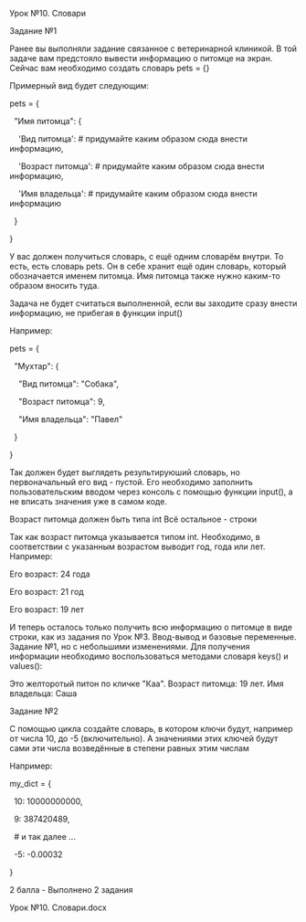 Урок №10. Словари

Задание №1

Ранее вы выполняли задание связанное с ветеринарной клиникой. В той задаче вам предстояло вывести информацию о питомце на экран. Сейчас вам необходимо создать словарь pets = {}

Примерный вид будет следующим:

pets = {

  "Имя питомца": {

    'Вид питомца': # придумайте каким образом сюда внести информацию,

    'Возраст питомца': # придумайте каким образом сюда внести информацию,

    'Имя владельца': # придумайте каким образом сюда внести информацию

  }

}

У вас должен получиться словарь, с ещё одним словарём внутри. То есть, есть словарь pets. Он в себе хранит ещё один словарь, который обозначается именем питомца. Имя питомца также нужно каким-то образом вносить туда.

Задача не будет считаться выполненной, если вы заходите сразу внести информацию, не прибегая в функции input()

Например:

pets = {

  "Мухтар": {

    "Вид питомца": "Собака",

    "Возраст питомца": 9,

    "Имя владельца": "Павел"

  }

}

Так должен будет выглядеть результируюший словарь, но первоначальный его вид - пустой. Его необходимо заполнить пользовательским вводом через консоль с помощью функции input(), а не вписать значения уже в самом коде.

Возраст питомца должен быть типа int Всё остальное - строки

Так как возраст питомца указывается типом int. Необходимо, в соответствии с указанным возрастом выводит год, года или лет. Например:

Его возраст: 24 года

Его возраст: 21 год

Его возраст: 19 лет

И теперь осталось только получить всю информацию о питомце в виде строки, как из задания по Урок №3. Ввод-вывод и базовые переменные. Задание №1, но с небольшими изменениями. Для получения информации необходимо воспользоваться методами словаря keys() и values(): 

Это желторотый питон по кличке "Каа". Возраст питомца: 19 лет. Имя владельца: Саша

Задание №2

С помощью цикла создайте словарь, в котором ключи будут, например от числа 10, до -5 (включительно). А значениями этих ключей будут сами эти числа возведённые в степени равных этим числам

Например:

my_dict = {

  10: 10000000000,

  9: 387420489,

  # и так далее ...

  -5: -0.00032

}

2 балла - Выполнено 2 задания

Урок №10. Словари.docx
